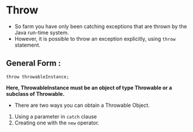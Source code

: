 # Throw

- So farm you have only been catching exceptions that are thrown by the Java run-time system.
- However, it is possible to throw an exception explicitly, using ```throw``` statement.

## General Form :

```throw throwableInstance; ```

**Here, ThrowableInstance must be an object of type Throwable or a subclass of Throwable.**

- There are two ways you can obtain a Throwable Object.
1. Using a parameter in ```catch``` clause
2. Creating one with the ```new``` operator.